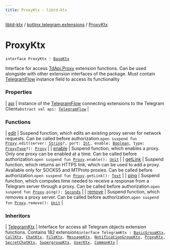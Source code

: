 ```yaml
---
title: ProxyKtx - libtd-ktx
---
```


[libtd-ktx](../../index.html) / [kotlinx.telegram.extensions](../index.html) / [ProxyKtx](./index.html)

# ProxyKtx

`interface ProxyKtx : `[`BaseKtx`](../-base-ktx/index.html)

Interface for access [TdApi.Proxy](https://tdlibx.github.io/td/docs/org/drinkless/td/libcore/telegram/TdApi.Proxy.html) extension functions. Can be used alongside with other
extension interfaces of the package. Must contain [TelegramFlow](../../kotlinx.telegram.core/-telegram-flow/index.html) instance field to access its
functionality

### Properties

| [api](api.html) | Instance of the [TelegramFlow](../../kotlinx.telegram.core/-telegram-flow/index.html) connecting extensions to the Telegram Client`abstract val api: `[`TelegramFlow`](../../kotlinx.telegram.core/-telegram-flow/index.html) |

### Functions

| [edit](edit.html) | Suspend function, which edits an existing proxy server for network requests. Can be called before authorization.`open suspend fun `[`Proxy`](https://tdlibx.github.io/td/docs/org/drinkless/td/libcore/telegram/TdApi.Proxy.html)`.edit(server: `[`String`](https://kotlinlang.org/api/latest/jvm/stdlib/kotlin/-string/index.html)`?, port: `[`Int`](https://kotlinlang.org/api/latest/jvm/stdlib/kotlin/-int/index.html)`, enable: `[`Boolean`](https://kotlinlang.org/api/latest/jvm/stdlib/kotlin/-boolean/index.html)`, type: `[`ProxyType`](https://tdlibx.github.io/td/docs/org/drinkless/td/libcore/telegram/TdApi.ProxyType.html)`?): `[`Proxy`](https://tdlibx.github.io/td/docs/org/drinkless/td/libcore/telegram/TdApi.Proxy.html) |
| [enable](enable.html) | Suspend function, which enables a proxy. Only one proxy can be enabled at a time. Can be called before authorization.`open suspend fun `[`Proxy`](https://tdlibx.github.io/td/docs/org/drinkless/td/libcore/telegram/TdApi.Proxy.html)`.enable(): `[`Unit`](https://kotlinlang.org/api/latest/jvm/stdlib/kotlin/-unit/index.html) |
| [getLink](get-link.html) | Suspend function, which returns an HTTPS link, which can be used to add a proxy. Available only for SOCKS5 and MTProto proxies. Can be called before authorization.`open suspend fun `[`Proxy`](https://tdlibx.github.io/td/docs/org/drinkless/td/libcore/telegram/TdApi.Proxy.html)`.getLink(): `[`Text`](https://tdlibx.github.io/td/docs/org/drinkless/td/libcore/telegram/TdApi.Text.html) |
| [ping](ping.html) | Suspend function, which computes time needed to receive a response from a Telegram server through a proxy. Can be called before authorization.`open suspend fun `[`Proxy`](https://tdlibx.github.io/td/docs/org/drinkless/td/libcore/telegram/TdApi.Proxy.html)`.ping(): `[`Seconds`](https://tdlibx.github.io/td/docs/org/drinkless/td/libcore/telegram/TdApi.Seconds.html) |
| [remove](remove.html) | Suspend function, which removes a proxy server. Can be called before authorization.`open suspend fun `[`Proxy`](https://tdlibx.github.io/td/docs/org/drinkless/td/libcore/telegram/TdApi.Proxy.html)`.remove(): `[`Unit`](https://kotlinlang.org/api/latest/jvm/stdlib/kotlin/-unit/index.html) |

### Inheritors

| [TelegramKtx](../-telegram-ktx/index.html) | Interface for access all Telegram objects extension functions. Contains 182 extensions`interface TelegramKtx : `[`BasicGroupKtx`](../-basic-group-ktx/index.html)`, `[`CallKtx`](../-call-ktx/index.html)`, `[`ChatKtx`](../-chat-ktx/index.html)`, `[`FileKtx`](../-file-ktx/index.html)`, `[`MessageKtx`](../-message-ktx/index.html)`, `[`NotificationGroupKtx`](../-notification-group-ktx/index.html)`, `[`ProxyKtx`](./index.html)`, `[`SecretChatKtx`](../-secret-chat-ktx/index.html)`, `[`SupergroupKtx`](../-supergroup-ktx/index.html)`, `[`UserKtx`](../-user-ktx/index.html)`, `[`CommonKtx`](../-common-ktx/index.html) |

